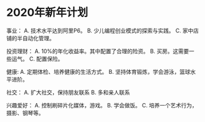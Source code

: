 # 2020年新年计划

事业：
A. 技术水平达到阿里P6。
B. 少儿编程创业模式的探索与实践。
C. 家中店铺的半自动化管理。

投资理财：
A. 10%的年化收益率。其中配置了合理的险资。
B. 买房。这需要一些运气。
C. 配置保险。

健康:
A. 定期体检、培养健康的生活方式。
B. 坚持体育锻炼，学会游泳，篮球水平进阶。

社交：
A. 扩大社交，保持朋友联系
B. 多和亲人联系

兴趣爱好：
A. 控制刷碎片化媒体，游戏。
B. 学会做饭。
C. 培养一个艺术行为，摄影、钢琴等。